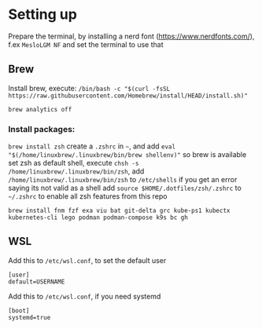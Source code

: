 # Setting up

Prepare the terminal, by installing a nerd font (https://www.nerdfonts.com/), f.ex `MesloLGM NF` and set the terminal to use that

## Brew

Install brew, execute: `/bin/bash -c "$(curl -fsSL https://raw.githubusercontent.com/Homebrew/install/HEAD/install.sh)"`

`brew analytics off`

### Install packages:

`brew install zsh`
create a `.zshrc` in `~`, and add `eval "$(/home/linuxbrew/.linuxbrew/bin/brew shellenv)"` so brew is available
set zsh as default shell, execute `chsh -s /home/linuxbrew/.linuxbrew/bin/zsh`, add `/home/linuxbrew/.linuxbrew/bin/zsh` to `/etc/shells` if you get an error saying its not valid as a shell
add `source $HOME/.dotfiles/zsh/.zshrc` to `~/.zshrc` to enable all zsh features from this repo

`brew install fnm fzf exa viu bat git-delta grc kube-ps1 kubectx kubernetes-cli lego podman podman-compose k9s bc gh`




## WSL

Add this to `/etc/wsl.conf`, to set the default user
```
[user]
default=USERNAME
```

Add this to `/etc/wsl.conf`, if you need systemd
```
[boot]
systemd=true
```
